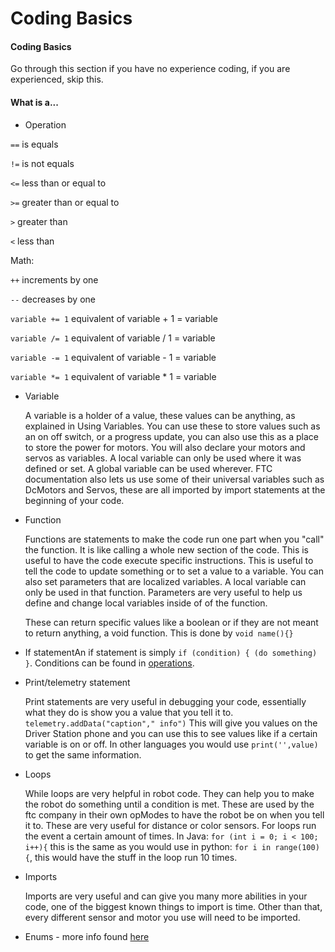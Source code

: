 # Coding Basics

#### Coding Basics <a href="#cbasics" id="cbasics"></a>

Go through this section if you have no experience coding, if you are experienced, skip this.

#### What is a... <a href="#wia" id="wia"></a>

* Operation

`==` is equals

`!=` is not equals

`<=` less than or equal to

`>=` greater than or equal to

`>` greater than

`<` less than

Math:

`++` increments by one

`--` decreases by one

`variable += 1` equivalent of variable + 1 = variable

`variable /= 1` equivalent of variable / 1 = variable

`variable -= 1` equivalent of variable - 1 = variable

`variable *= 1` equivalent of variable \* 1 = variable

*   Variable

    A variable is a holder of a value, these values can be anything, as explained in Using Variables. You can use these to store values such as an on off switch, or a progress update, you can also use this as a place to store the power for motors. You will also declare your motors and servos as variables. A local variable can only be used where it was defined or set. A global variable can be used wherever. FTC documentation also lets us use some of their universal variables such as DcMotors and Servos, these are all imported by import statements at the beginning of your code.
*   Function

    Functions are statements to make the code run one part when you "call" the function. It is like calling a whole new section of the code. This is useful to have the code execute specific instructions. This is useful to tell the code to update something or to set a value to a variable. You can also set parameters that are localized variables. A local variable can only be used in that function. Parameters are very useful to help us define and change local variables inside of of the function.

    These can return specific values like a boolean or if they are not meant to return anything, a void function. This is done by `void name(){}`
* If statementAn if statement is simply `if (condition) { (do something) }`. Conditions can be found in [operations](codingbasics.md#oper).
*   Print/telemetry statement

    Print statements are very useful in debugging your code, essentially what they do is show you a value that you tell it to. `telemetry.addData("caption"," info")` This will give you values on the Driver Station phone and you can use this to see values like if a certain variable is on or off. In other languages you would use `print('',value)` to get the same information.
*   Loops

    While loops are very helpful in robot code. They can help you to make the robot do something until a condition is met. These are used by the ftc company in their own opModes to have the robot be on when you tell it to. These are very useful for distance or color sensors. For loops run the event a certain amount of times. In Java: `for (int i = 0; i < 100; i++){` this is the same as you would use in python: `for i in range(100){`, this would have the stuff in the loop run 10 times.
*   Imports

    Imports are very useful and can give you many more abilities in your code, one of the biggest known things to import is time. Other than that, every different sensor and motor you use will need to be imported.
* Enums - more info found [here](https://gentrified-apps.gitbook.io/statemachineftc)
